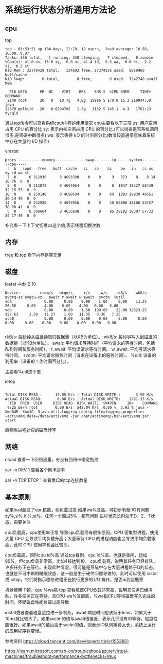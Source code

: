 # 系统运行状态分析通用方法论

## cpu
top
```
top - 01:53:51 up 184 days, 22:20, 12 users,  load average: 10.88, 10.09, 8.87
Tasks: 366 total,   1 running, 358 sleeping,   7 stopped,   0 zombie
%Cpu(s): 41.0 us, 15.0 sy,  0.0 ni, 41.4 id,  0.3 wa,  0.0 hi,  2.2 si,  0.2 st
KiB Mem : 32779428 total,   324692 free, 27374256 used,  5080480 buff/cache
KiB Swap:        0 total,        0 free,        0 used.  3242740 avail Mem 

  PID USER      PR  NI    VIRT    RES    SHR S  %CPU %MEM     TIME+ COMMAND                                                                                                                               
 2149 root      20   0   10.7g   4.8g  15996 S 178.0 15.3 210944:39 java                                                                                                                                  
22379 polkitd   20   0 6294708   1.3g   3152 S 145.1  4.3   1702:23 mysqld 
```
通过top命令可以查看系统cpu/内存的使用情况
cpu主要看以下三项
us: 用户空间占用 CPU 的百分比
sy: 表示内核空间占用 CPU 的百分比,(可以排查是否系统调用很多,是否硬中断很多)
wa: 表示等待 I/O 的时间百分比(数值较高通常意味着系统中存在大量的 I/O 操作)

vmstat

```
procs -----------memory---------- ---swap-- -----io---- -system-- ------cpu-----
 r  b   swpd   free   buff  cache   si   so    bi    bo   in   cs us sy id wa st
 7  0      0 312936      0 4693308    0    0     9   373    0    0 14 10 76  0  0
 5  0      0 311872      0 4694064    0    0     0  1047 38527 68439 32 15 53  0  0
10  0      0 250148      0 4698604    0    0    80  1283 28939 48661 36 14 49  0  0
14  0      0 242920      0 4693956    0    0    48 56600 38108 63757 38 20 41  0  0
 5  0      0 308664      0 4656800    0    0    96 38102 38307 67732 34 17 49  0  0

```
补充看一下上下文切换cs这个值,表示线程切换次数

## 内存

free 和 top
看下内存是否充足


## 磁盘

iostat -kdx 2 10

```
Device:         rrqm/s   wrqm/s     r/s     w/s    rkB/s    wkB/s avgrq-sz avgqu-sz   await r_await w_await  svctm  %util
vda               0.00     0.00    0.00    1.00     0.00    13.25    26.50     0.00    4.00    0.00    4.00   0.00   0.00
vdb               0.00     0.00    1.50  199.00    22.00 32823.25   327.63     1.59   11.27    1.00   11.35   0.36   7.25
scd0              0.00     0.00    0.00    0.00     0.00     0.00     0.00     0.00    0.00    0.00    0.00   0.00   0.00


```
rkB/s: 每秒钟从磁盘读取的数据量（以KB为单位）。
wkB/s: 每秒钟写入到磁盘的数据量（以KB为单位）。
await: 平均请求等待时间（平均请求的等待时间，包括队列时间和服务时间）。
r_await: 平均读请求等待时间。
w_await: 平均写请求等待时间。
svctm: 平均请求服务时间（请求在设备上的服务时间）。
%util: 设备的利用率（设备的工作时间百分比）。

主要看%util这个值


iotop
```

Total DISK READ :      12.05 K/s | Total DISK WRITE :	    3.90 M/s
Actual DISK READ:       0.00 B/s | Actual DISK WRITE:    1281.33 K/s
  TID  PRIO  USER     DISK READ  DISK WRITE  SWAPIN     IO>    COMMAND                                                                                                                                     
 9725 be/4 root        0.00 B/s  542.04 K/s  0.00 %  3.93 % java -Xms64M -Xmx1G -Djava.util.logging.config.file=logging.properties ~activemq.data=/data/activemq -jar /opt/activemq//bin/activemq.jar start
```
直观看进程对应的磁盘读写


## 网络

nload
查看一下网络流量，有没有到网卡带宽瓶颈


sar -n DEV 1 查看各个网卡速率

sar -n TCP,ETCP 1 查看发起的tcp连接数量


## 基本原则

如果load超过了cpu核数，则负载过高
如果wa%过高，可初步判断I/O有问题
sy%,si%,hi%,st%，任何一个超过5%，都有问题
进程状态长时处于D、Z、T状态，需要关注

cpu负载高，cpu使用率正常
导致cpu负载高有很多原因。CPU 密集型进程，使用大量 CPU 会导致平均负载升高；大量等待 CPU 的进程调度也会导致平均负载很高，此时 CPU 使用率也会比较高。

cpu负载高，同时cpu id%高
通过top看到，cpu id%高，也就是空闲，比如90%。但cpu负载非常高，比如4核达到10。
cpu负载高，说明其任务已经排队，许多任务正在等待。出现此种情况，很可能是系统中存在大量进程处于D的状态，也就是不可中断的睡眠状态，这一般是由于硬件问题导致的。此时可以使用 iostat 或 iotop，它们将指示哪些进程正在执行更多的 I/O 操作，是否io到达瓶颈 

机器使用卡顿，cpu %wa高
top 查看机器CPU负载非常高，说明其任务已经排队，许多任务正在等待。且CPU wa%值很高，%wa指CPU等待磁盘写入完成的时间，怀疑磁盘性能负载过高导致

iostat或者查看磁盘监控进一步判断。await 响应时间应该低于5ms，如果大于10ms就比较大了。如果svctm的值与await很接近，表示几乎没有IO等待，磁盘性能很好。如果await的值远高于svctm的值，则表示IO队列等待太长，系统上运行的应用程序将变慢。





参考资料
https://cloud.tencent.com/developer/article/1553861

https://learn.microsoft.com/zh-cn/troubleshoot/azure/virtual-machines/troubleshoot-performance-bottlenecks-linux



